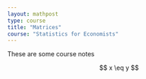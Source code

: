 ```yaml
---
layout: mathpost
type: course
title: "Matrices" 
course: "Statistics for Economists"
---
```


These are some course notes

$$ x \eq y $$


